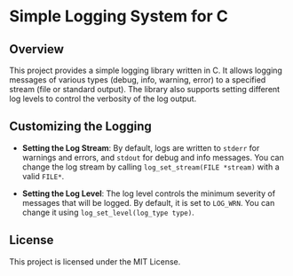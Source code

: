 # Simple Logging System for C
## Overview
This project provides a simple logging library written in C. It allows logging messages of various types (debug, info, warning, error) to a specified stream (file or standard output). The library also supports setting different log levels to control the verbosity of the log output.

## Customizing the Logging
- **Setting the Log Stream**:
  By default, logs are written to `stderr` for warnings and errors, and `stdout` for debug and info messages. You can change the log stream by calling `log_set_stream(FILE *stream)` with a valid `FILE*`.

- **Setting the Log Level**:
  The log level controls the minimum severity of messages that will be logged. By default, it is set to `LOG_WRN`. You can change it using `log_set_level(log_type type)`.

## License
This project is licensed under the MIT License.
